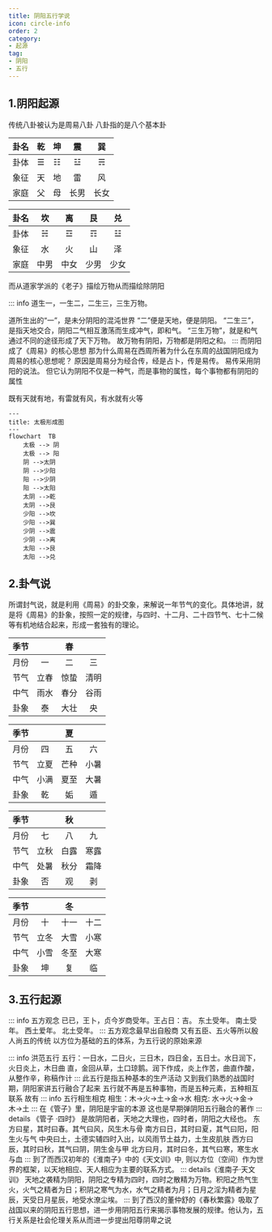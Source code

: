 ```yaml
---
title: 阴阳五行学说
icon: circle-info
order: 2
category:
- 起源
tag:
- 阴阳
- 五行
---
```


## 1.阴阳起源

传统八卦被认为是周易八卦
八卦指的是八个基本卦

| 卦名  | 乾   | 坤   | 震   | 巽   |
|:---:|:---:|:---:|:---:|:---:|
| 卦体  | ☰   | ☷   | ☳   | ☴   |
| 象征  | 天   | 地   | 雷   | 风   |
| 家庭  | 父   | 母   | 长男  | 长女  |

| 卦名  | 坎   | 离   | 艮   | 兑   |
|:---:|:---:|:---:|:---:|:---:|
| 卦体  | ☵   | ☲   | ☶   | ☳   |
| 象征  | 水   | 火   | 山   | 泽   |
| 家庭  | 中男  | 中女  | 少男  | 少女  |

而从道家学派的《老子》描绘万物从而描绘除阴阳

::: info 道生一，一生二，二生三，三生万物。

道所生出的“一”，是未分阴阳的混沌世界
“二”便是天地，便是阴阳。
“二生三”，是指天地交合，阴阳二气相互激荡而生成冲气，即和气。
“三生万物”，就是和气通过不同的途径形成了天下万物。
故万物有阴阳，万物都是阴阳之和。
:::
而阴阳成了《周易》的核心思想
那为什么周易在西周所著为什么在东周的战国阴阳成为周易的核心思想呢？
原因是周易分为经合传，经是占卜，传是易传。
易传采用阴阳的说法。
但它认为阴阳不仅是一种气，而是事物的属性，每个事物都有阴阳的属性

既有天就有地，有雷就有风，有水就有火等

```mermaid
---
title: 太极形成图
---  
flowchart  TB
    太极 --> 阴
    太极 --> 阳
    阴 -->太阴
    阴 -->少阳
    阳 -->少阴
    阳 -->太阳
    太阴 -->乾
    太阴 -->艮
    少阳 -->坎
    少阳 -->巽
    少阴 -->震
    少阴 -->离
    太阳 -->艮
    太阳 -->兑
```

## 2.卦气说

所谓封气说，就是利用《周易》的卦交象，来解说一年节气的变化。具体地讲，就是将《周易》的卦象，按照一定的规律，与四时、十二月、二十四节气、七十二候等有机地结合起来，形成一套独有的理论。

| 季节  |     | 春   |     |
|:---:|:---:|:---:|:---:|
| 月份  | 一   | 二   | 三   |
| 节气  | 立春  | 惊蛰  | 清明  |
| 中气  | 雨水  | 春分  | 谷雨  |
| 卦象  | 泰   | 大壮  | 央   |

| 季节  |     | 夏   |     |
|:---:|:---:|:---:|:---:|
| 月份  | 四   | 五   | 六   |
| 节气  | 立夏  | 芒种  | 小暑  |
| 中气  | 小满  | 夏至  | 大暑  |
| 卦象  | 乾   | 姤   | 遁   |

| 季节  |     | 秋   |     |
|:---:|:---:|:---:|:---:|
| 月份  | 七   | 八   | 九   |
| 节气  | 立秋  | 白露  | 寒露  |
| 中气  | 处暑  | 秋分  | 霜降  |
| 卦象  | 否   | 观   | 剥   |

| 季节  |     | 冬   |     |
|:---:|:---:|:---:|:---:|
| 月份  | 十   | 十一  | 十二  |
| 节气  | 立冬  | 大雪  | 小寒  |
| 中气  | 小雪  | 冬至  | 大寒  |
| 卦象  | 坤   | 复   | 临   |

## 3.五行起源

::: info 五方观念
已已，王卜，贞今岁商受年。王占日：吉。
东土受年。
南土受年。
西土爱年。
北土受年。
:::
五方观念最早出自殷商
又有五臣、五火等所以殷人尚五的传统
以方位为基础的五的体系，为五行说的原始来源

::: info 洪范五行
五行：一日水，二日火，三日木，四日金，五日士。水日润下，火日炎上，木日曲
直，金回从草，土口琼鹅。润下作成，炎上作苦，曲直作酸，从整作辛，称稿作计
:::
此五行是指五种基本的生产活动
又到我们熟悉的战国时期，阴阳家讲五行融合了起来
五行就不再是五种事物，而是五种元素，五种相互联系
故有
::: info 五行相生相克
相生：木->火->土->金->水
相克: 水->火->金->木->土
:::
在《管子》里，阴阳是宇宙的本源
这也是早期弹阴阳五行融合的著作
::: details 《管子 ·四时》
是故阴阳者，天地之大理也，四时者，阴阳之大经也。
东方曰星，其时曰春。其气曰风，风生木与骨
南方曰日，其时曰夏，其气曰阳，阳生火与气
中央曰土，土德实辅四时入出，以风雨节土益力，土生皮肌肤
西方曰辰，其时曰秋，其气曰阴，阴生金与甲
北方曰月，其时曰冬，其气曰寒，寒生水与血
:::
到了而西汉初年的《淮南子》中的《天文训》中,
则以方位（空间）作为世界的框架，以天地相应、天人相应为主要的联系方式。
::: details《淮南子·天文训》
天地之袭精为阴阳，阴阳之专精为四时，四时之散精为万物。积阳之热气生火，火气之精者为日；积阴之寒气为水，水气之精者为月；日月之淫为精者为星辰，天受日月星辰，地受水潦尘埃。
:::
到了西汉的董仲舒的《春秋繁露》吸取了战国以来的阴阳五行思想，进一步用阴阳五行来揭示事物发展的规律。他认为，五行关系是社会伦理关系从而进一步提出阳尊阴卑之说
